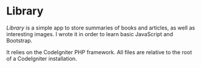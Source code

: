 Library
=======

*Library* is a simple app to store summaries of books and articles, as well as interesting images. I wrote it in order to learn basic JavaScript and Bootstrap. 

It relies on the CodeIgniter PHP framework. All files are relative to the root of a CodeIgniter installation.

